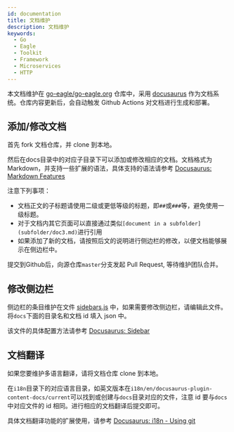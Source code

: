 ```yaml
---
id: documentation
title: 文档维护
description: 文档维护
keywords:
  - Go 
  - Eagle
  - Toolkit
  - Framework
  - Microservices
  - HTTP
---
```


本文档维护在 [go-eagle/go-eagle.org](https://github.com/go-eagle/go-eagle.org) 仓库中，采用 [docusaurus](https://docusaurus.io/) 作为文档系统。仓库内容更新后，会自动触发 Github Actions 对文档进行生成和部署。

## 添加/修改文档
首先 fork 文档仓库，并 clone 到本地。

然后在docs目录中的对应子目录下可以添加或修改相应的文档。文档格式为 Markdown，并支持一些扩展的语法，具体支持的语法请参考 [Docusaurus: Markdown Features](https://docusaurus.io/docs/markdown-features)

注意下列事项：
* 文档正文的子标题请使用二级或更低等级的标题，即`##`或`###`等，避免使用一级标题。
* 对于文档内其它页面可以直接通过类似`[document in a subfolder](subfolder/doc3.md)`进行引用
* 如果添加了新的文档，请按照后文的说明进行侧边栏的修改，以便文档能够展示在侧边栏中。

提交到Github后，向源仓库`master`分支发起 Pull Request, 等待维护团队合并。

## 修改侧边栏
侧边栏的条目维护在文件 [sidebars.js](https://github.com/go-eagle/go-eagle.irg/blob/master/sidebars.js) 中，如果需要修改侧边栏，请编辑此文件。
将`docs`下面的目录名和文档 id 填入 json 中。

该文件的具体配置方法请参考 [Docusaurus: Sidebar](https://docusaurus.io/docs/sidebar)

## 文档翻译
如果您要维护多语言翻译，请将文档仓库 clone 到本地。

在`i18n`目录下的对应语言目录，如英文版本在`i18n/en/docusaurus-plugin-content-docs/current`可以找到或创建与`docs`目录对应的文件，注意 id 要与`docs`中对应文件的 id 相同。进行相应的文档翻译后提交即可。

具体文档翻译功能的扩展使用，请参考 [Docusaurus: i18n - Using git](https://docusaurus.io/docs/i18n/git)
